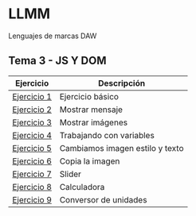 # LLMM

Lenguajes de marcas DAW

## Tema 3 - JS Y DOM

Ejercicio  | Descripción
-----------|--------------
 [Ejercicio 1](/Tema3/Ejercicio1/Ejercicio1.html)         | Ejercicio básico
 [Ejercicio 2](/Tema3/Ejercicio2/Ejercicio2.html)         | Mostrar mensaje
 [Ejercicio 3](/Tema3/Ejercicio3.html)         | Mostrar imágenes
 [Ejercicio 4](/Tema3/Ejercicio4.html)         | Trabajando con variables
 [Ejercicio 5](/Tema3/Ejercicio5.html)         | Cambiamos imagen estilo y texto
 [Ejercicio 6](/Tema3/Ejercicio6.html)         | Copia la imagen
 [Ejercicio 7](/Tema3/Ejercicio7/Ejercicio7.html)         | Slider
 [Ejercicio 8](/Tema3/Ejercicio8.html)         | Calculadora
 [Ejercicio 9](/Tema3/Ejercicio9.html)         | Conversor de unidades

 
